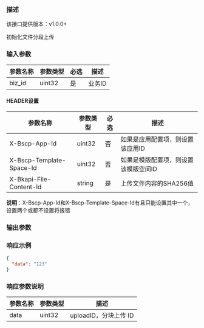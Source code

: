 ### 描述

该接口提供版本：v1.0.0+

初始化文件分段上传

### 输入参数

| 参数名称 | 参数类型 | 必选 | 描述   |
| -------- | -------- | ---- | ------ |
| biz_id   | uint32   | 是   | 业务ID |

#### HEADER设置

| 参数名称                 | 参数类型 | 必选 | 描述                                 |
| ------------------------ | -------- | ---- | ------------------------------------ |
| X-Bscp-App-Id            | uint32   | 否   | 如果是应用配置项，则设置该应用ID     |
| X-Bscp-Template-Space-Id | uint32   | 否   | 如果是模版配置项，则设置该模版空间ID |
| X-Bkapi-File-Content-Id  | string   | 是   | 上传文件内容的SHA256值               |

**说明**：X-Bscp-App-Id和X-Bscp-Template-Space-Id有且只能设置其中一个，设置两个或都不设置将报错

### 输出参数


### 响应示例

```json
{
  "data": "123"
}
```

### 响应参数说明

| 参数名称 | 参数类型 | 描述     |
| -------- | -------- | -------- |
| data     | uint32   | uploadID，分块上传 ID |

